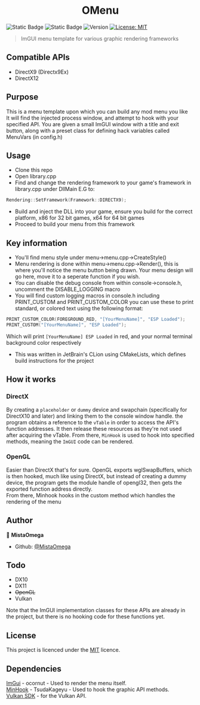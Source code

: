 <h1 align="center">OMenu️</h1>
<p>
<img alt="Static Badge" src="https://img.shields.io/badge/Language-C++-61DAFB?logo=c%2B%2B">
<img alt="Static Badge" src="https://img.shields.io/badge/Platform-Windows-blue">
 <img alt="Version" src="https://img.shields.io/badge/version-1.1.2-hotpink.svg?cacheSeconds=2592000" />
  <a href="https://choosealicense.com/licenses/mit/" target="_blank">
    <img alt="License: MIT" src="https://img.shields.io/badge/License-MIT-yellow.svg" />
  </a>
</p>

> ImGUI menu template for various graphic rendering frameworks 

## Compatible APIs
  - DirectX9 (Directx9Ex)
  - DirectX12
  
## Purpose
This is a menu template upon which you can build any mod menu you like \
It will find the injected process window, and attempt to hook with your specified API.
You are given a small ImGUI window with a title and exit button, along with a preset class for defining hack variables called MenuVars (in config.h)

## Usage
- Clone this repo
- Open library.cpp
- Find and change the rendering framework to your game's framework in library.cpp under DllMain E.G to: 
```C++
Rendering::SetFramework(Framework::DIRECTX9);
```
- Build and inject the DLL into your game, ensure you build for the correct platform, x86 for 32 bit games, x64 for 64 bit games
- Proceed to build your menu from this framework

## Key information
- You'll find menu style under menu->menu.cpp->CreateStyle()
- Menu rendering is done within menu->menu.cpp->Render(), this is where you'll notice the menu button being drawn. Your menu design will go here, move it to a seperate function if you wish.
- You can disable the debug console from within console->console.h, uncomment the DISABLE_LOGGING macro
- You will find custom logging macros in console.h including PRINT_CUSTOM and PRINT_CUSTOM_COLOR you can use these to print standard, or colored text using the following format:
```C++
PRINT_CUSTOM_COLOR(FOREGROUND_RED, "[YourMenuName]", "ESP Loaded");
PRINT_CUSTOM("[YourMenuName]", "ESP Loaded");
```
Which will print `[YourMenuName] ESP Loaded` in red, and your normal terminal background color respectively
- This was written in JetBrain's CLion using CMakeLists, which defines build instructions for the project

## How it works

### DirectX
By creating a `placeholder` or `dummy` device and swapchain (specifically for DirectX10 and later) and linking them to the console window handle. the program obtains a reference to the `vTable` in order to access the API's function addresses. It then release these resources as they're not used after acquiring the vTable. From there, `MinHook` is used to hook into specified methods, meaning the `ImGUI` code can be rendered.

### OpenGL
Easier than DirectX that's for sure. OpenGL exports wglSwapBuffers, which is then hooked, much like using DirectX, but instead of creating a dummy device, the program gets the module handle of opengl32, then gets the exported function address directly. \
From there, Minhook hooks in the custom method which handles the rendering of the menu
## Author

👤 **MistaOmega**

* Github: [@MistaOmega](https://github.com/MistaOmega)
  
## Todo
- DX10
- DX11
- ~~OpenGL~~
- Vulkan

Note that the ImGUI implementation classes for these APIs are already in the project, but there is no hooking code for these functions yet.

## License
This project is licenced under the [MIT](https://choosealicense.com/licenses/mit/) licence.

## Dependencies
[ImGui](https://github.com/ocornut/imgui) - ocornut - Used to render the menu itself.  
[MinHook](https://github.com/TsudaKageyu/minhook) - TsudaKageyu - Used to hook the graphic API methods.  
[Vulkan SDK](https://vulkan.lunarg.com/) - for the Vulkan API.
